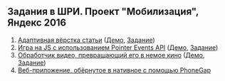 ## Задания в ШРИ. Проект "Мобилизация", Яндекс 2016

1. [Адаптивная вёрстка статьи](task-1/) ([Демо](https://4esnog.github.io/shri-tasks/task-1/public/), [Задание](https://github.com/DimitryDushkin/shri-2016-css-js/tree/master/css))
2. [Игра на JS с использованием Pointer Events API](task-2/) ([Демо](https://4esnog.github.io/shri-tasks/task-2/public/), [Задание](https://github.com/DimitryDushkin/shri-2016-css-js/blob/master/js))
3. [Обработчик видео, превращающий его в немое кино](task-3/) ([Демо](https://4esnog.github.io/shri-tasks/task-3/public/), [Задание](https://github.com/shri-msk-2016/dz-multimedia))
4. [Веб-приложение, обёрнутое в нативное с помощью PhoneGap](task-4/)
